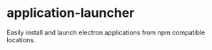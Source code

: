 # application-launcher
Easily install and launch electron applications from npm compatible locations.
